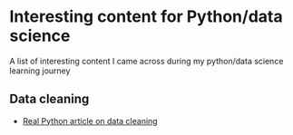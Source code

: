 # Interesting content for Python/data science
A list of interesting content I came across during my python/data science learning journey

## Data cleaning
* [Real Python article on data cleaning](https://realpython.com/python-data-cleaning-numpy-pandas/)
